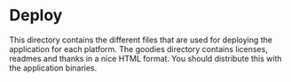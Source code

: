 # Deploy

This directory contains the different files that are used for deploying the application for each platform.
The goodies directory contains licenses, readmes and thanks in a nice HTML format. You should distribute this with the application binaries.